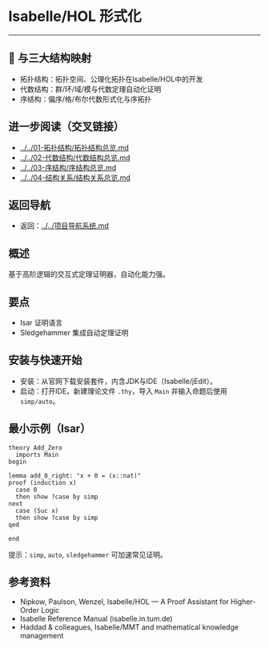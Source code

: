 # Isabelle/HOL 形式化

---

## 🔄 与三大结构映射

- 拓扑结构：拓扑空间、公理化拓扑在Isabelle/HOL中的开发
- 代数结构：群/环/域/模与代数定理自动化证明
- 序结构：偏序/格/布尔代数形式化与序拓扑

## 进一步阅读（交叉链接）

- [../../01-拓扑结构/拓扑结构总览.md](../../01-拓扑结构/拓扑结构总览.md)
- [../../02-代数结构/代数结构总览.md](../../02-代数结构/代数结构总览.md)
- [../../03-序结构/序结构总览.md](../../03-序结构/序结构总览.md)
- [../../04-结构关系/结构关系总览.md](../../04-结构关系/结构关系总览.md)

## 返回导航

- 返回：[../../项目导航系统.md](../../项目导航系统.md)

## 概述

基于高阶逻辑的交互式定理证明器，自动化能力强。

## 要点

- Isar 证明语言
- Sledgehammer 集成自动定理证明

## 安装与快速开始

- 安装：从官网下载安装套件，内含JDK与IDE（Isabelle/jEdit）。
- 启动：打开IDE，新建理论文件 `.thy`，导入 `Main` 并输入命题后使用 `simp/auto`。

## 最小示例（Isar）

```isabelle
theory Add_Zero
  imports Main
begin

lemma add_0_right: "x + 0 = (x::nat)"
proof (induction x)
  case 0
  then show ?case by simp
next
  case (Suc x)
  then show ?case by simp
qed

end
```

提示：`simp`, `auto`, `sledgehammer` 可加速常见证明。

## 参考资料

- Nipkow, Paulson, Wenzel, Isabelle/HOL — A Proof Assistant for Higher-Order Logic
- Isabelle Reference Manual (isabelle.in.tum.de)
- Haddad & colleagues, Isabelle/MMT and mathematical knowledge management
